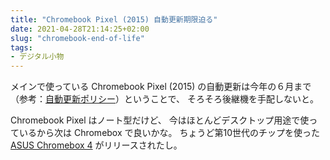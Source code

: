 ```yaml
---
title: "Chromebook Pixel (2015) 自動更新期限迫る"
date: 2021-04-28T21:14:25+02:00
slug: "chromebook-end-of-life"
tags:
- デジタル小物
---
```

メインで使っている Chromebook Pixel (2015) の自動更新は今年の６月まで
（参考：[自動更新ポリシー](https://support.google.com/chrome/a/answer/6220366?hl=ja#zippy=%2Cgoogle)）ということで、
そろそろ後継機を手配しないと。

Chromebook Pixel はノート型だけど、
今はほとんどデスクトップ用途で使っているから次は Chromebox で良いかな。
ちょうど第10世代のチップを使った [ASUS Chromebox 4](https://www.asus.com/jp/Displays-Desktops/Mini-PCs/Chrome-OS-devices/ASUS-Chromebox-4/) がリリースされたし。